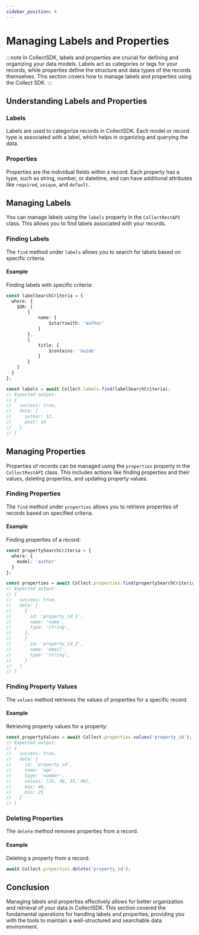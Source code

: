 ```yaml
---
sidebar_position: 4
---
```


# Managing Labels and Properties

:::note
In CollectSDK, labels and properties are crucial for defining and organizing your data models. Labels act as categories or tags for your records, while properties define the structure and data types of the records themselves. This section covers how to manage labels and properties using the Collect SDK.
:::

## Understanding Labels and Properties

### Labels

Labels are used to categorize records in CollectSDK. Each model or record type is associated with a label, which helps in organizing and querying the data.

### Properties

Properties are the individual fields within a record. Each property has a type, such as string, number, or datetime, and can have additional attributes like `required`, `unique`, and `default`.

## Managing Labels

You can manage labels using the `labels` property in the `CollectRestAPI` class. This allows you to find labels associated with your records.

### Finding Labels

The `find` method under `labels` allows you to search for labels based on specific criteria.

#### Example

Finding labels with specific criteria:

```typescript
const labelSearchCriteria = {
  where: {
    $OR: [
        {
            name: {
                $startswith: 'author'
            }
        },
        {
            title: { 
                $contains: 'Guide' 
            } 
        }
    ]
  }
};

const labels = await Collect.labels.find(labelSearchCriteria);
// Expected output:
// {
//   success: true,
//   data: {
//     author: 12,
//     post: 14
//   }
// }
```

## Managing Properties

Properties of records can be managed using the `properties` property in the `CollectRestAPI` class. This includes actions like finding properties and their values, deleting properties, and updating property values.

### Finding Properties

The `find` method under `properties` allows you to retrieve properties of records based on specified criteria.

#### Example

Finding properties of a record:
```typescript
const propertySearchCriteria = {
  where: {
    model: 'author'
  }
};

const properties = await Collect.properties.find(propertySearchCriteria);
// Expected output:
// {
//   success: true,
//   data: [
//     {
//       id: 'property_id_1',
//       name: 'name',
//       type: 'string',
//     },
//     {
//       id: 'property_id_2',
//       name: 'email',
//       type: 'string',
//     }
//   ]
// }
```

### Finding Property Values

The `values` method retrieves the values of properties for a specific record.

#### Example

Retrieving property values for a property:
```typescript
const propertyValues = await Collect.properties.values('property_id');
// Expected output:
// {
//   success: true,
//   data: {
//     id: 'property_id',
//     name: 'age',
//     type: 'number',
//     values: [25, 30, 35, 40],
//     max: 40,
//     min: 25
//   }
// }
```

### Deleting Properties

The `delete` method removes properties from a record.

#### Example

Deleting a property from a record:
```typescript
await Collect.properties.delete('property_id');
```

## Conclusion

Managing labels and properties effectively allows for better organization and retrieval of your data in CollectSDK. This section covered the fundamental operations for handling labels and properties, providing you with the tools to maintain a well-structured and searchable data environment.
